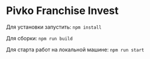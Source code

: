 # Pivko Franchise Invest

Для установки запустить:
`npm install`

Для сборки:
`npm run build`

Для старта работ на локальной машине:
`npm run start`
